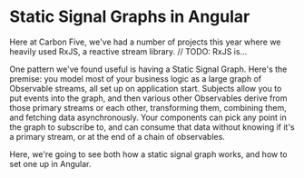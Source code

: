 # Static Signal Graphs in Angular

Here at Carbon Five, we've had a number of projects this year where we heavily
used RxJS, a reactive stream library. // TODO: RxJS is...

One pattern we've found useful is having a Static Signal Graph. Here's the
premise: you model most of your business logic as a large graph of Observable
streams, all set up on application start. Subjects allow you to put events into
the graph, and then various other Observables derive from those primary streams
or each other, transforming them, combining them, and fetching data
asynchronously. Your components can pick any point in the graph to subscribe to,
and can consume that data without knowing if it's a primary stream, or at the
end of a chain of observables.

Here, we're going to see both how a static signal graph works, and how to set
one up in Angular.
